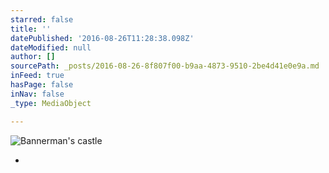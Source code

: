 ```yaml
---
starred: false
title: ''
datePublished: '2016-08-26T11:28:38.098Z'
dateModified: null
author: []
sourcePath: _posts/2016-08-26-8f807f00-b9aa-4873-9510-2be4d41e0e9a.md
inFeed: true
hasPage: false
inNav: false
_type: MediaObject

---
```

![Bannerman's castle](https://the-grid-user-content.s3-us-west-2.amazonaws.com/a8c9846a-4da2-446f-b756-188a35dfa53f.jpg)

*